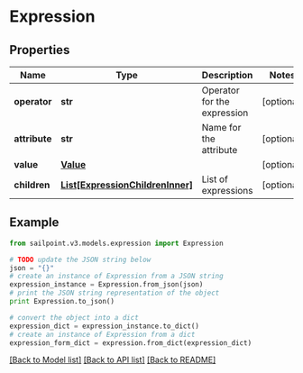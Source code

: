# Expression


## Properties

Name | Type | Description | Notes
------------ | ------------- | ------------- | -------------
**operator** | **str** | Operator for the expression | [optional] 
**attribute** | **str** | Name for the attribute | [optional] 
**value** | [**Value**](Value.md) |  | [optional] 
**children** | [**List[ExpressionChildrenInner]**](ExpressionChildrenInner.md) | List of expressions | [optional] 

## Example

```python
from sailpoint.v3.models.expression import Expression

# TODO update the JSON string below
json = "{}"
# create an instance of Expression from a JSON string
expression_instance = Expression.from_json(json)
# print the JSON string representation of the object
print Expression.to_json()

# convert the object into a dict
expression_dict = expression_instance.to_dict()
# create an instance of Expression from a dict
expression_form_dict = expression.from_dict(expression_dict)
```
[[Back to Model list]](../README.md#documentation-for-models) [[Back to API list]](../README.md#documentation-for-api-endpoints) [[Back to README]](../README.md)


